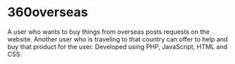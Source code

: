 # 360overseas
 A user who wants to buy things from overseas posts requests on the website. Another user who is traveling to that country can offer to help and buy that product for the user. Developed using PHP, JavaScript, HTML and CSS.
